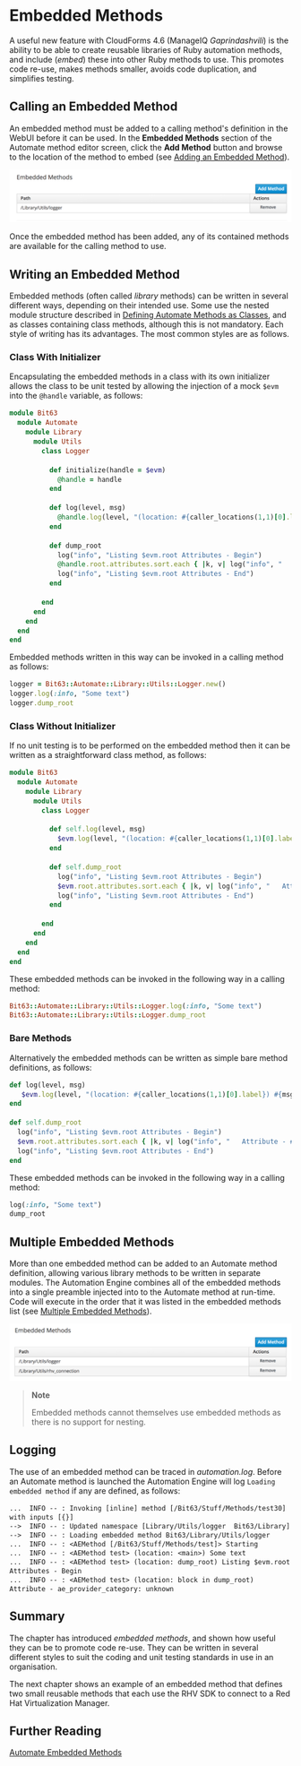 # Embedded Methods

A useful new feature with CloudForms 4.6 (ManageIQ *Gaprindashvili*) is the ability to be able to create reusable libraries of Ruby automation methods, and include (_embed_) these into other Ruby methods to use. This promotes code re-use, makes methods smaller, avoids code duplication, and simplifies testing.

## Calling an Embedded Method

An embedded method must be added to a calling method's definition in the WebUI before it can be used. In the **Embedded Methods** section of the Automate method editor screen, click the **Add Method** button and browse to the location of the method to embed (see [Adding an Embedded Method](#i1)).

![Adding an Embedded Method](images/screenshot1.png)

Once the embedded method has been added, any of its contained methods are available for the calling method to use.

## Writing an Embedded Method

Embedded methods (often called _library_ methods) can be written in several different ways, depending on their intended use. Some use the nested module structure described in [Defining Automate Methods as Classes](../miscellaneous_updates/chapter.md#h1), and as classes containing class methods, although this is not mandatory. Each style of writing has its advantages. The most common styles are as follows.

### Class With Initializer

Encapsulating the embedded methods in a class with its own initializer allows the class to be unit tested by allowing the injection of a mock `$evm` into the `@handle` variable, as follows:

``` ruby
module Bit63
  module Automate
    module Library
      module Utils
        class Logger
        
          def initialize(handle = $evm)
            @handle = handle
          end
          
          def log(level, msg)
            @handle.log(level, "(location: #{caller_locations(1,1)[0].label}) #{msg}")
          end
          
          def dump_root
            log("info", "Listing $evm.root Attributes - Begin")
            @handle.root.attributes.sort.each { |k, v| log("info", "   Attribute - #{k}: #{v}") }
            log("info", "Listing $evm.root Attributes - End")
          end
          
        end
      end
    end
  end
end
```

Embedded methods written in this way can be invoked in a calling method as follows:

``` ruby
logger = Bit63::Automate::Library::Utils::Logger.new()
logger.log(:info, "Some text")
logger.dump_root
```



### Class Without Initializer

If no unit testing is to be performed on the embedded method then it can be written as a straightforward class method, as follows:

``` ruby
module Bit63
  module Automate
    module Library
      module Utils
        class Logger
        
          def self.log(level, msg)
            $evm.log(level, "(location: #{caller_locations(1,1)[0].label}) #{msg}")
          end
          
          def self.dump_root
            log("info", "Listing $evm.root Attributes - Begin")
            $evm.root.attributes.sort.each { |k, v| log("info", "   Attribute - #{k}: #{v}") }
            log("info", "Listing $evm.root Attributes - End")
          end
          
        end
      end
    end
  end
end
```

These embedded methods can be invoked in the following way in a calling method:

``` ruby
Bit63::Automate::Library::Utils::Logger.log(:info, "Some text")
Bit63::Automate::Library::Utils::Logger.dump_root
```

### Bare Methods

Alternatively the embedded methods can be written as simple bare method definitions, as follows:

``` ruby
def log(level, msg)
   $evm.log(level, "(location: #{caller_locations(1,1)[0].label}) #{msg}")
end

def self.dump_root
  log("info", "Listing $evm.root Attributes - Begin")
  $evm.root.attributes.sort.each { |k, v| log("info", "   Attribute - #{k}: #{v}") }
  log("info", "Listing $evm.root Attributes - End")
end
```
These embedded methods can be invoked in the following way in a calling method:

``` ruby
log(:info, "Some text")
dump_root
```

## Multiple Embedded Methods

More than one embedded method can be added to an Automate method definition, allowing various library methods to be written in separate modules. The Automation Engine combines all of the embedded methods into a single preamble injected into to the Automate method at run-time. Code will execute in the order that it was listed in the embedded methods list (see [Multiple Embedded Methods](#i2)).

![Multiple Embedded Methods](images/screenshot2.png)

> **Note**
> 
> Embedded methods cannot themselves use embedded methods as there is no support for nesting.

## Logging

The use of an embedded method can be traced in _automation.log_. Before an Automate method is launched the Automation Engine will log `Loading embedded method` if any are defined, as follows:

```
...  INFO -- : Invoking [inline] method [/Bit63/Stuff/Methods/test30] with inputs [{}]
-->  INFO -- : Updated namespace [Library/Utils/logger  Bit63/Library]
-->  INFO -- : Loading embedded method Bit63/Library/Utils/logger
...  INFO -- : <AEMethod [/Bit63/Stuff/Methods/test]> Starting
...  INFO -- : <AEMethod test> (location: <main>) Some text
...  INFO -- : <AEMethod test> (location: dump_root) Listing $evm.root Attributes - Begin
...  INFO -- : <AEMethod test> (location: block in dump_root)    Attribute - ae_provider_category: unknown
```

## Summary

The chapter has introduced _embedded methods_, and shown how useful they can be to promote code re-use. They can be written in several different styles to suit the coding and unit testing standards in use in an organisation.

The next chapter shows an example of an embedded method that defines two small reusable methods that each use the RHV SDK to connect to a Red Hat Virtualization Manager.

## Further Reading

[Automate Embedded Methods](http://talk.manageiq.org/t/automate-embedded-methods/3124)

